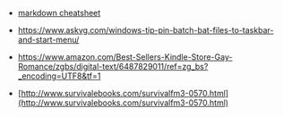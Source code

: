 * [markdown cheatsheet](https://www.markdownguide.org/cheat-sheet)  
* https://www.askvg.com/windows-tip-pin-batch-bat-files-to-taskbar-and-start-menu/
* https://www.amazon.com/Best-Sellers-Kindle-Store-Gay-Romance/zgbs/digital-text/6487829011/ref=zg_bs?_encoding=UTF8&tf=1

* [http://www.survivalebooks.com/survivalfm3-0570.html](http://www.survivalebooks.com/survivalfm3-0570.html)  
